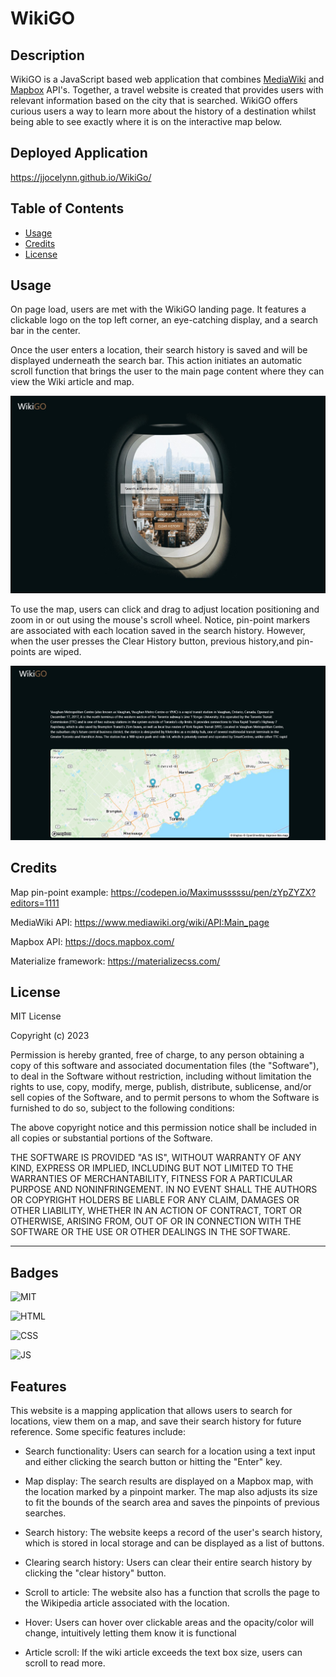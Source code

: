 # WikiGO

## Description

WikiGO is a JavaScript based web application that combines [MediaWiki](https://www.mediawiki.org/wiki/MediaWiki) and [Mapbox](https://www.mapbox.com/) API's. Together, a travel website is created that provides users with relevant information based on the city that is searched. WikiGO offers curious users a way to learn more about the history of a destination whilst being able to see exactly where it is on the interactive map below.

## Deployed Application
https://jjocelynn.github.io/WikiGo/

## Table of Contents

- [Usage](#usage)
- [Credits](#credits)
- [License](#license)

## Usage

On page load, users are met with the WikiGO landing page. It features a clickable logo on the top left corner, an eye-catching display, and a search bar in the center. 

Once the user enters a location, their search history is saved and will be displayed underneath the search bar. This action initiates an automatic scroll function that brings the user to the main page content where they can view the Wiki article and map.

![WikiGO ](./assets/images/WikiGO-landing-page.jpg)

To use the map, users can click and drag to adjust location positioning and zoom in or out using the mouse's scroll wheel.
Notice, pin-point markers are associated with each location saved in the search history. However, when the user presses the Clear History button, previous history,and pin-points are wiped. 

![WikiGo main article and map](./assets/images/WikiGO-main-content.jpg)

## Credits

Map pin-point example: https://codepen.io/Maximusssssu/pen/zYpZYZX?editors=1111

MediaWiki API: https://www.mediawiki.org/wiki/API:Main_page

Mapbox API: https://docs.mapbox.com/


Materialize framework: https://materializecss.com/


## License

MIT License

Copyright (c) 2023

Permission is hereby granted, free of charge, to any person obtaining a copy
of this software and associated documentation files (the "Software"), to deal
in the Software without restriction, including without limitation the rights
to use, copy, modify, merge, publish, distribute, sublicense, and/or sell
copies of the Software, and to permit persons to whom the Software is
furnished to do so, subject to the following conditions:

The above copyright notice and this permission notice shall be included in all
copies or substantial portions of the Software.

THE SOFTWARE IS PROVIDED "AS IS", WITHOUT WARRANTY OF ANY KIND, EXPRESS OR
IMPLIED, INCLUDING BUT NOT LIMITED TO THE WARRANTIES OF MERCHANTABILITY,
FITNESS FOR A PARTICULAR PURPOSE AND NONINFRINGEMENT. IN NO EVENT SHALL THE
AUTHORS OR COPYRIGHT HOLDERS BE LIABLE FOR ANY CLAIM, DAMAGES OR OTHER
LIABILITY, WHETHER IN AN ACTION OF CONTRACT, TORT OR OTHERWISE, ARISING FROM,
OUT OF OR IN CONNECTION WITH THE SOFTWARE OR THE USE OR OTHER DEALINGS IN THE
SOFTWARE.

---

## Badges

![MIT](https://img.shields.io/badge/License-MIT-gold)

![HTML](https://img.shields.io/badge/HTML-17.5%25-blue)

![CSS](https://img.shields.io/badge/CSS-17.8%25-skyblue)

![JS](https://img.shields.io/badge/JavaScript-64.7%25-yellowblue)

## Features

This website is a mapping application that allows users to search for locations, view them on a map, and save their search history for future reference. Some specific features include:

- Search functionality: Users can search for a location using a text input and either clicking the search button or hitting the "Enter" key.

- Map display: The search results are displayed on a Mapbox map, with the location marked by a pinpoint marker. The map also adjusts its size to fit the bounds of the search area and saves the pinpoints of previous searches.

- Search history: The website keeps a record of the user's search history, which is stored in local storage and can be displayed as a list of buttons.

- Clearing search history: Users can clear their entire search history by clicking the "clear history" button.

- Scroll to article: The website also has a function that scrolls the page to the Wikipedia article associated with the location.

- Hover: Users can hover over clickable areas and the opacity/color will change, intuitively letting them know it is functional

- Article scroll: If the wiki article exceeds the text box size, users can scroll to read more.


